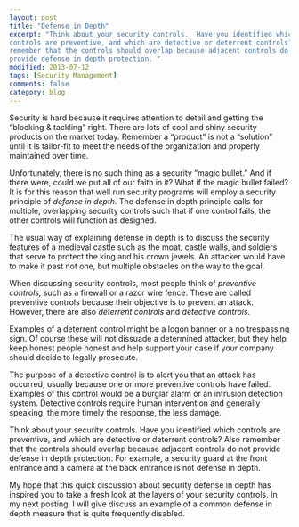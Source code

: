 ```yaml
---
layout: post
title: "Defense in Depth"
excerpt: "Think about your security controls.  Have you identified which
controls are preventive, and which are detective or deterrent controls?  Also
remember that the controls should overlap because adjacent controls do not
provide defense in depth protection. "
modified: 2013-07-12
tags: [Security Management]
comments: false
category: blog
---
```


Security is hard because it requires attention to detail and getting the
“blocking & tackling” right.  There are lots of cool and shiny security
products on the market today.  Remember a “product” is not a “solution”
until it is tailor-fit to meet the needs of the organization and properly
maintained over time.

Unfortunately, there is no such thing as a security “magic bullet.”  And if
there were, could we put all of our faith in it?  What if the magic bullet
failed?  It is for this reason that well run security programs will employ a
security principle of <em>defense in depth.</em>  The defense in depth
principle calls for multiple, overlapping security controls such that if one
control fails, the other controls will function as designed.

The usual way of explaining defense in depth is to discuss the security
features of a medieval castle such as the moat, castle walls, and soldiers that
serve to protect the king and his crown jewels.  An attacker would have to make
it past not one, but multiple obstacles on the way to the goal.

When discussing security controls, most people think of _preventive controls,_
such as a firewall or a razor wire fence.  These are called preventive controls
because their objective is to prevent an attack.  However, there are also
_deterrent controls_ and <em>detective controls</em>.

Examples of a deterrent control might be a logon banner or a no trespassing
sign.  Of course these will not dissuade a determined attacker, but they help
keep honest people honest and help support your case if your company should
decide to legally prosecute.

The purpose of a detective control is to alert you that an attack has occurred,
usually because one or more preventive controls have failed.  Examples of this
control would be a burglar alarm or an intrusion detection system.  Detective
controls require human intervention and generally speaking, the more timely the
response, the less damage.

Think about your security controls.  Have you identified which controls are
preventive, and which are detective or deterrent controls?  Also remember that
the controls should overlap because adjacent controls do not provide defense in
depth protection.  For example, a security guard at the front entrance and a
camera at the back entrance is not defense in depth.

My hope that this quick discussion about security defense in depth has inspired
you to take a fresh look at the layers of your security controls.  In my next
posting, I will give discuss an example of a common defense in depth measure
that is quite frequently disabled.
